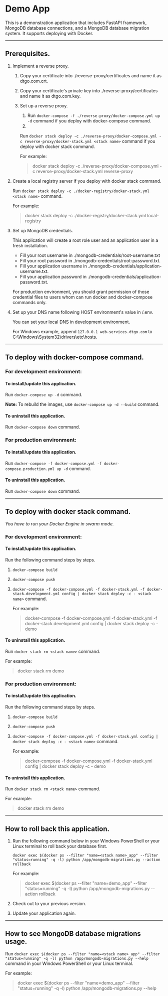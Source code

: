 # Demo App
This is a demonstration application that includes FastAPI framework, MongoDB database connections, 
and a MongoDB database migration system. It supports deploying with Docker.

---

## Prerequisites.
1. Implement a reverse proxy.
    1. Copy your certificate into ./reverse-proxy/certificates and name it as dtgo.com.crt.
    1. Copy your certificate's private key into ./reverse-proxy/certificates and name it as dtgo.com.key.
    1. Set up a reverse proxy.
        1. Run `docker-compose -f ./reverse-proxy/docker-compose.yml up -d` command if you deploy with docker-compose
           command.
        1.
        Run `docker stack deploy -c ./reverse-proxy/docker-compose.yml -c reverse-proxy/docker-stack.yml <stack name>`
        command if you deploy with docker stack command.

        For example:

        > docker stack deploy -c ./reverse-proxy/docker-compose.yml -c reverse-proxy/docker-stack.yml reverse-proxy

1. Create a local registry server if you deploy with docker stack command.

   Run `docker stack deploy -c ./docker-registry/docker-stack.yml <stack name>` command.

   For example:

   > docker stack deploy -c ./docker-registry/docker-stack.yml local-registry

1. Set up MongoDB credentials.

   This application will create a root role user and an application user in a fresh installation.

    * Fill your root username in ./mongodb-credentials/root-username.txt
    * Fill your root password in ./mongodb-credentials/root-password.txt.
    * Fill your application username in ./mongodb-credentials/application-username.txt.
    * Fill your application password in ./mongodb-credentials/application-password.txt.

   For production environment, you should grant permission of those credential files to users whom can run docker and docker-compose commands only.

1. Set up your DNS name following HOST environment's value in /.env.

   You can set your local DNS in development environment.

   For Windows example, append `127.0.0.1 web-services.dtgo.com` to C:\Windows\System32\drivers\etc\hosts.

---

## To deploy with docker-compose command.
### For development environment:
#### To install/update this application.
Run `docker-compose up -d` command.

**Note:** To rebuild the images, use `docker-compose up -d --build` command.

#### To uninstall this application.
Run `docker-compose down` command.

### For production environment:
#### To install/update this application.
Run `docker-compose -f docker-compose.yml -f docker-compose.production.yml up -d` command.
#### To uninstall this application.
Run `docker-compose down` command.

---

## To deploy with docker stack command.
_You have to run your Docker Engine in swarm mode._
### For development environment:
#### To install/update this application.
Run the following command steps by steps.

1. `docker-compose build`
1. `docker-compose push`
1. `docker-compose -f docker-compose.yml -f docker-stack.yml -f docker-stack.development.yml config
    | docker stack deploy -c - <stack name>` command.

    For example:

    > docker-compose -f docker-compose.yml -f docker-stack.yml -f docker-stack.development.yml config
    | docker stack deploy -c - demo

#### To uninstall this application.
Run `docker stack rm <stack name>` command.

For example:
> docker stack rm demo

### For production environment:
#### To install/update this application.
Run the following command steps by steps.

1. `docker-compose build`
1. `docker-compose push`
1. `docker-compose -f docker-compose.yml -f docker-stack.yml config
    | docker stack deploy -c - <stack name>` command.

    For example:

    > docker-compose -f docker-compose.yml -f docker-stack.yml config | docker stack deploy -c - demo

#### To uninstall this application.
Run `docker stack rm <stack name>` command.

For example:
> docker stack rm demo

---

## How to roll back this application.
1.  Run the following command below in your Windows PowerShell or your Linux terminal to roll back your database first.

    `docker exec $(docker ps --filter "name=<stack name>_app" --filter "status=running" -q -l)
    python /app/mongodb-migrations.py --action rollback`

    For example:

    > docker exec $(docker ps --filter "name=demo_app" --filter "status=running" -q -l)
    python /app/mongodb-migrations.py --action rollback

1.  Check out to your previous version.
1.  Update your application again.

---

## How to see MongoDB database migrations usage.
Run `docker exec $(docker ps --filter "name=<stack name>_app" --filter "status=running" -q -l)
python /app/mongodb-migrations.py --help` command in your Windows PowerShell or your Linux terminal.

For example:

> docker exec $(docker ps --filter "name=demo_app" --filter "status=running" -q -l) python /app/mongodb-migrations.py --help
